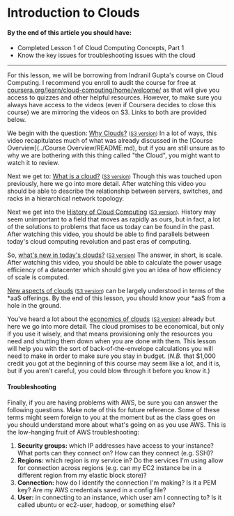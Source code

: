 Introduction to Clouds
====

#### By the end of this article you should have:

- Completed Lesson 1 of Cloud Computing Concepts, Part 1
- Know the key issues for troubleshooting issues with the cloud

----

For this lesson, we will be borrowing from Indranil Gupta's course on Cloud Computing. I recommend you enroll to audit the course for free at [coursera.org/learn/cloud-computing/home/welcome/](https://www.coursera.org/learn/cloud-computing/home/welcome) as that will give you access to quizzes and other helpful resources. However, to make sure you always have access to the videos (even if Coursera decides to close this course) we are mirroring the videos on S3. Links to both are provided below.

We begin with the question: [Why Clouds?](https://www.coursera.org/learn/cloud-computing/lecture/LAkcU/1-1-why-clouds) <small>([S3 version](https://s3-us-west-2.amazonaws.com/dsci/6007/videos/cloud-computing/1-1-why-clouds.mp4))</small> In a lot of ways, this video recapitulates much of what was already discussed in the [Course Overview](../Course Overview/README.md), but if you are still unsure as to why we are bothering with this thing called "the Cloud", you might want to watch it to review.

Next we get to: [What is a cloud?](https://www.coursera.org/learn/cloud-computing/lecture/rttaf/1-2-what-is-a-cloud) <small>([S3 version](https://s3-us-west-2.amazonaws.com/dsci/6007/videos/cloud-computing/1-2-what-is-a-cloud.mp4))</small> Though this was touched upon previously, here we go into more detail. After watching this video you should be able to describe the relationship between servers, switches, and racks in a hierarchical network topology.

Next we get into the [History of Cloud Computing](https://www.coursera.org/learn/cloud-computing/lecture/EZ8d5/1-3-introduction-to-clouds-history) <small>([S3 version](https://s3-us-west-2.amazonaws.com/dsci/6007/videos/cloud-computing/1-3-introduction-to-clouds-history.mp4))</small>. History may seem unimportant to a field that moves as rapidly as ours, but in fact, a lot of the solutions to problems that face us today can be found in the past. After watching this video, you should be able to find parallels between today's cloud computing revolution and past eras of computing.

So, [what's new in today's clouds?](https://www.coursera.org/learn/cloud-computing/lecture/NjDZR/1-4-introduction-to-clouds-whats-new-in-todays-clouds) <small>([S3 version](https://s3-us-west-2.amazonaws.com/dsci/6007/videos/cloud-computing/1-4-introduction-to-clouds-whats-new-in-todays-clouds.mp4))</small> The answer, in short, is scale. After watching this video, you should be able to calculate the power usage efficiency of a datacenter which should give you an idea of how efficiency of scale is computed.

[New aspects of clouds](https://www.coursera.org/learn/cloud-computing/lecture/ezFQO/1-5-introduction-to-clouds-new-aspects-of-clouds) <small>([S3 version](https://s3-us-west-2.amazonaws.com/dsci/6007/videos/cloud-computing/1-5-introduction-to-clouds-new-aspects-of-clouds.mp4))</small> can be largely understood in terms of the \*aaS offerings. By the end of this lesson, you should know your \*aaS from a hole in the ground.

You've heard a lot about the [economics of clouds](https://www.coursera.org/learn/cloud-computing/lecture/hF8xj/1-6-introduction-to-clouds-economics-of-clouds) <small>([S3 version](https://s3-us-west-2.amazonaws.com/dsci/6007/videos/cloud-computing/1-6-introduction-to-clouds-economics-of-clouds.mp4))</small> already but here we go into more detail. The cloud promises to be economical, but only if you use it wisely, and that means provisioning only the resources you need and shutting them down when you are done with them. This lesson will help you with the sort of back-of-the-envelope calculations you will need to make in order to make sure you stay in budget. (_N.B._ that \$1,000 credit you got at the beginning of this course may seem like a lot, and it is, but if you aren't careful, you could blow through it before you know it.)

#### Troubleshooting

Finally, if you are having problems with AWS, be sure you can answer the following questions.  Make note of this for future reference.  Some of these terms might seem foreign to you at the moment but as the class goes on you should understand more about what's going on as you use AWS. This is the low-hanging fruit of AWS troubleshooting:

1. **Security groups:** which IP addresses have access to your instance?  What ports can they connect on?  How can they connect (e.g. SSH)?
2. **Regions:** which region is my service in?  Do the services I'm using allow for connection across regions (e.g. can my EC2 instance be in a different region from my elastic block store)?
3. **Connection:** how do I identify the connection I'm making?  Is it a PEM key?  Are my AWS credentials saved in a config file?
4. **User:** in connecting to an instance, which user am I connecting to?  Is it called ubuntu or ec2-user, hadoop, or something else?
